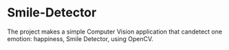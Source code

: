 # Smile-Detector
 ​The project make​s ​a​ ​simple​ ​Computer Vision​ ​application​ ​that​ ​can​ ​detect​ ​one​ ​emotion:​ ​happiness, ​Smile​ ​Detector, using OpenCV.
